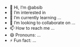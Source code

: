 - 👋 Hi, I’m @absib
- 👀 I’m interested in 
- 🌱 I’m currently learning ...
- 💞️ I’m looking to collaborate on ...
- 📫 How to reach me ...
- 😄 Pronouns: ...
- ⚡ Fun fact: ...

<!---
absib/absib is a ✨ special ✨ repository because its `README.md` (this file) appears on your GitHub profile.
You can click the Preview link to take a look at your changes.
--->
